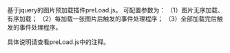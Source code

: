 基于jquery的图片预加载插件preLoad.js。
可配置参数为：
（1）图片无序加载、有序加载；
（2）每加载一张图片后触发的事件处理程序；
（3）全部加载完后触发的事件处理程序。

具体说明请查看preLoad.js中的注释。
